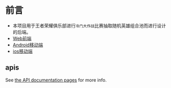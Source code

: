 # 前言
- 本项目用于王者荣耀俱乐部进行`冷门大作战`比赛抽取随机英雄组合池而进行设计的后端。
- [Web前端](https://github.com/weiran1999/hok-front)
- [Android移动端](https://github.com/weiran1999/hok-lottery-android)
- [ios移动端](https://github.com/weiran1999/hok-lottery-ios)

## apis
See [the API documentation pages](./apis) for more info.
